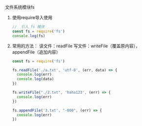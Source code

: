 文件系统模块fs

1. 使用require导入使用

    ```js
    //  引入 fs 模块
    const fs = require('fs')
    console.log(fs)
    ```

2. 常用的方法：
    读文件：readFile
    写文件：writeFile（覆盖原内容）， appendFile（追加内容）

    ```js
    const fs = require('fs')
    
    fs.readFile('./a.txt', 'utf-8', (err, data) => {
      console.log(err)
      console.log(data)
    })
    
    fs.writeFile("./2.txt", 'haha123', (err) => {
      console.log(err)
    })
    
    fs.appendFile('3.txt', "-000", (err) => {
      console.log(err)
    })
    ```

    